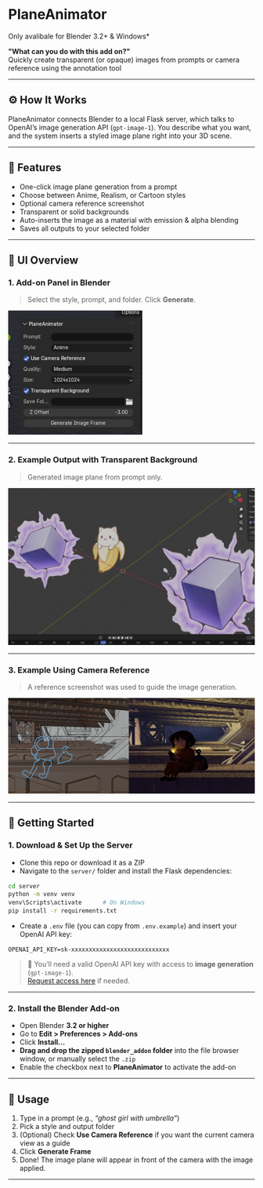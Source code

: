 # PlaneAnimator
Only avalibale for Blender 3.2+ & Windows*

**"What can you do with this add on?"**  
Quickly create transparent (or opaque) images from prompts or camera reference using the annotation tool

---

## ⚙️ How It Works

PlaneAnimator connects Blender to a local Flask server, which talks to OpenAI’s image generation API (`gpt-image-1`). You describe what you want, and the system inserts a styled image plane right into your 3D scene.

---

## 🧩 Features

- One-click image plane generation from a prompt
- Choose between Anime, Realism, or Cartoon styles
- Optional camera reference screenshot
- Transparent or solid backgrounds
- Auto-inserts the image as a material with emission & alpha blending
- Saves all outputs to your selected folder

---

## 📸 UI Overview

### 1. Add-on Panel in Blender

> Select the style, prompt, and folder. Click **Generate**.

![Add-on UI](docs/uibar.png)

---

### 2. Example Output with Transparent Background

> Generated image plane from prompt only.

![Example Output 1](docs/transparent.png)

---

### 3. Example Using Camera Reference

> A reference screenshot was used to guide the image generation.

![Example Output 2](docs/scene.png)

---

## 🚀 Getting Started

### 1. Download & Set Up the Server

- Clone this repo or download it as a ZIP
- Navigate to the `server/` folder and install the Flask dependencies:

```bash
cd server
python -m venv venv
venv\Scripts\activate      # On Windows
pip install -r requirements.txt
```

- Create a `.env` file (you can copy from `.env.example`) and insert your OpenAI API key:

```env
OPENAI_API_KEY=sk-xxxxxxxxxxxxxxxxxxxxxxxxxxxx
```

> 🔑 You’ll need a valid OpenAI API key with access to **image generation** (`gpt-image-1`).  
> [Request access here](https://platform.openai.com/docs/guides/images/overview) if needed.

---

### 2. Install the Blender Add-on

- Open Blender **3.2 or higher**
- Go to **Edit > Preferences > Add-ons**
- Click **Install...**
- **Drag and drop the zipped `blender_addon` folder** into the file browser window, or manually select the `.zip`
- Enable the checkbox next to **PlaneAnimator** to activate the add-on

---

## 🧪 Usage

1. Type in a prompt (e.g., *“ghost girl with umbrella”*)
2. Pick a style and output folder
3. (Optional) Check **Use Camera Reference** if you want the current camera view as a guide
4. Click **Generate Frame**
5. Done! The image plane will appear in front of the camera with the image applied.

---
